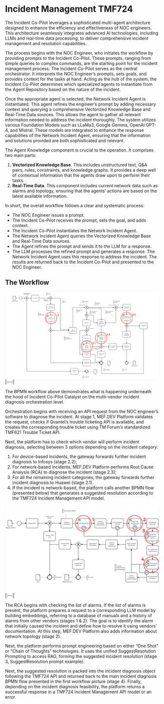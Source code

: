 # Incident Management TMF724
The Incident Co-Pilot leverages a sophisticated multi-agent architecture designed to enhance the efficiency and effectiveness of NOC engineers. This architecture seamlessly integrates advanced AI technologies, including LLMs and real-time data processing, to deliver comprehensive incident management and resolution capabilities.

The process begins with the NOC Engineer, who initiates the workflow by providing prompts to the Incident Co-Pilot. These prompts, ranging from simple queries to complex commands, are the starting point for the incident management process. The Incident Co-Pilot serves as the central orchestrator. It interprets the NOC Engineer’s prompts, sets goals, and provides context for the tasks at hand. Acting as the hub of the system, the Incident Co-Pilot determines which specialized agents to instantiate from the Agent Repository based on the nature of the incident.

Once the appropriate agent is selected, the Network Incident Agent is instantiated. This agent refines the engineer’s prompt by adding necessary context and querying a comprehensive Vectorized Knowledge Base and Real-Time Data sources. This allows the agent to gather all relevant information needed to address the incident thoroughly. The system utilizes various Foundation Models such as LLaMa3, Google Gemma, OpenAI GPT-4, and Mistral. These models are integrated to enhance the response capabilities of the Network Incident Agent, ensuring that the information and solutions provided are both sophisticated and relevant.

The Agent Knowledge component is crucial to the operation. It comprises two main parts:
1. **Vectorized Knowledge Base**. This includes unstructured text, Q&A pairs, rules, constraints, and knowledge graphs. It provides a deep well of contextual information that the agents draw upon to perform their tasks.
2. **Real-Time Data**. This component includes current network data such as alarms and topology, ensuring that the agents’ actions are based on the latest available information.

In short, the overall workflow follows a clear and systematic process:
* The NOC Engineer issues a prompt.
* The Incident Co-Pilot receives the prompt, sets the goal, and adds context.
* The Incident Co-Pilot instantiates the Network Incident Agent.
* The Network Incident Agent queries the Vectorized Knowledge Base and Real-Time Data sources.
* The Agent refines the prompt and sends it to the LLM for a response.
* The LLM processes the refined prompt and generates a response.
The Network Incident Agent uses this response to address the incident.
The results are returned back to the Incident Co-Pilot and presented to the NOC Engineer.

## The Workflow
![Incident Diagnosis Flow](./1.%20Incident%20Diagnosis%20Flow.png)
|:--:|

The BPMN workflow above demonstrates what is happening underneath the hood of Incident Co-Pilot Catalyst on the multi-vendor incident diagnosis orchestration level.

Orchestration begins with receiving an API request from the NOC engineer’s software to diagnose the incident. At stage 1, MEF.DEV Platform validates the request, checks if Qvantel’s trouble ticketing API is available, and creates the corresponding trouble ticket using TM Forum’s standardized TMF621 Trouble Ticket API.

Next, the platform has to check which vendor will perform incident diagnosis, selecting between 3 options depending on the incident category:
1. For device-based incidents, the gateway forwards further incident diagnosis to Infosys (stage 2.2);
2. For network-based incidents, MEF.DEV Platform performs Root Cause Analysis (RCA) to diagnose the incident (stage 2.3);
3. For all the remaining incident categories, the gateway forwards further incident diagnosis to Huawei (stage 2.1).
4. If the incident is network-based, the platform calls another BPMN flow (presented below) that generates a suggested resolution according to the TMF724 Incident Management API model.

![Root Cause Analysis Flow](https://github.com/mef-dev/bpmn-examples/blob/dev/tmforum-apis/TMF724_Incident_Management/2.%20Root%20Cause%20Analysis%20Flow.png)
|:--:|

The RCA begins with checking the list of alarms. If the list of alarms is present, the platform prepares a request to a corresponding LLM model by building embeddings, referring to a database of manuals and a history of alarms from other vendors (stages 1 & 2). The goal is to identify the alarm that initially caused the incident and define how to resolve it using vendors’ documentation. At this step, MEF.DEV Platform also adds information about network topology (stage 2).

Next, the platform performs prompt engineering based on either “One Shot” or “Chain of Thoughts” technologies. It uses the unified SuggestResolution Prompting to access RAG, forming the suggested incident resolution (stage 3, SuggestResolution prompt example).

Next, the suggested resolution is packed into the incident diagnosis object following the TMF724 API and returned back to the main incident diagnosis BPMN flow presented in the first workflow picture (stage 4). Finally, depending on the incident diagnosis feasibility, the platform returns a successful response in a TMF724 Incident Management API model or an error.
